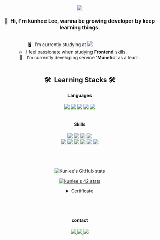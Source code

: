 <div width="100%" height="100%" align="center">
  <img src="https://capsule-render.vercel.app/api?type=waving&color=gradient&customColorList=1,6,14,18,20&height=180&section=header&text=Keep%20Learning&fontSize=50&fontAlignY=40" />

  <h3>👋 &nbsp;Hi, I'm kunhee Lee, wanna be growing developer by keep learning things.<br /></h3>
  <br />
  🖥 &nbsp; I'm currently studying at <img src="https://img.shields.io/badge/42Seoul-black?style=flat-square&logo=42&logoColor=ffffff" />&nbsp;&nbsp;&nbsp;&nbsp;&nbsp;&nbsp;&nbsp;&nbsp;&nbsp;&nbsp;&nbsp;&nbsp;&nbsp;&nbsp;&nbsp;&nbsp;&nbsp;&nbsp;&nbsp;&nbsp;&nbsp;&nbsp;&nbsp;&nbsp;&nbsp;&nbsp;&nbsp;&nbsp;&nbsp;&nbsp;&nbsp;<br />
  🔥 &nbsp; I feel passionate when studying <b>Frontend</b> skills.&nbsp;&nbsp;&nbsp;&nbsp;&nbsp;&nbsp;&nbsp;&nbsp;&nbsp;&nbsp;&nbsp;<br />
  🚀 &nbsp; I'm currently developing service <b>'Munetic'</b> as a team. <br /><br />
  <h2>🛠 &nbsp;Learning Stacks&nbsp;🛠 <br/></h2>
  <h4>Languages</h4>
  <div>
    <img src="https://img.shields.io/badge/JavaScript-F7DF1E?style=for-the-badge&logo=JavaScript&logoColor=black" />
    <img src="https://img.shields.io/badge/TypeScript-007ACC?style=for-the-badge&logo=typescript&logoColor=white" />
    <img src="https://img.shields.io/badge/Html-E34F26?style=for-the-badge&logo=Html5&logoColor=white" />
    <img src="https://img.shields.io/badge/CSS-1572B6?style=for-the-badge&logo=CSS3&logoColor=white" />
    <img src="https://img.shields.io/badge/C-A8B9CC?style=for-the-badge&logo=C&logoColor=white" />
  </div>
  <br />
  <h4>Skills</h4>
  <div>
    <img src="https://img.shields.io/badge/React-61DAFB?style=for-the-badge&logo=React&logoColor=black" />
    <img src="https://img.shields.io/badge/Redux-593D88?style=for-the-badge&logo=redux&logoColor=white" />
    <img src="https://img.shields.io/badge/styled--components-DB7093?style=for-the-badge&logo=styled-components&logoColor=white" />
    <img src="https://img.shields.io/badge/Material--UI-0081CB?style=for-the-badge&logo=material-ui&logoColor=white" />
  </div>
  <div>
    <img src="https://img.shields.io/badge/Jest-C21325?style=flat-square&logo=Jest&logoColor=white" />
    <img src="https://img.shields.io/badge/Next.js-000000?style=flat-square&logo=Next.js&logoColor=white" />
    <img src="https://img.shields.io/badge/Node.js-43853D?style=flat-square&logo=node.js&logoColor=white" />
    <img src="https://img.shields.io/badge/Express.js-404D59?style=flat-square&logo=Express" />
    <img src="https://img.shields.io/badge/Docker-2496ED?style=flat-square&logo=Docker&logoColor=white" />
    <img src="https://img.shields.io/badge/Swagger-85EA2D?style=flat-square&logo=Swagger&logoColor=black" />
  </div>

  <h2><br /></h2>  

![Kunlee's GitHub stats](https://github-readme-stats.vercel.app/api?username=leekh716&show_icons=true&theme=buefy)
<div>
  
[![kunlee's 42 stats](https://badge42.herokuapp.com/api/stats/kunlee?cursus=42cursus)](https://github.com/JaeSeoKim/badge42) 
</div>
<details>
<summary>Certificate</summary>
<img src="https://42js.vercel.app/api/v1/certificate/js-piscine-beta/kunlee" alt="kunlee" width="480px" />
</details>
  <h2><br /></h2>
    <h4>contact</h4>
  <div>
    <a href="mailto:42.4.kunlee@gmail.com">
      <img src="https://img.shields.io/badge/42.4.kunlee@gmail.com-EA4335?style=flat-square&logo=Gmail&logoColor=white" />
    </a>
    <a href="https://kunlees.notion.site/Plz-Note-687a12c53dd44ffa99692bc1dee59fd9">
      <img src="https://img.shields.io/badge/Notion-000000?style=flat-square&logo=Notion&logoColor=white" />
    </a>
    <a href="https://www.instagram.com/kunkun716/">
      <img src="https://img.shields.io/badge/kunkun716-E4405F?style=flat-square&logo=Instagram&logoColor=white" />
    </a>
  </div>
</div>
